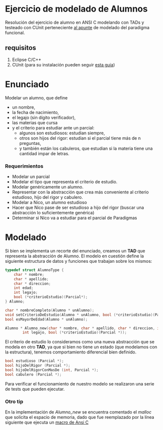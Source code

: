 # Ejercicio de modelado de Alumnos
Resolución del ejercicio de alumno en ANSI C modelando con TADs y testeado con CUnit perteneciente [al apunte](https://docs.google.com/document/d/11C2UAbP70dP7sTID-ZxJm_a-5ypKxQUEuZr6GVk5yFI/edit?usp=sharing) de modelado del paradigma funcional.

## requisitos
1. Eclipse C/C++
2. CUnit (para su instalación pueden seguir [esta guia](https://docs.google.com/document/d/17li9WRr3VLbuFI18EBmgYuTmLnj3wushlLf4vODwjzg/edit))

# Enunciado
Modelar un alumno, que define 
* un nombre, 
* la fecha de nacimiento, 
* el legajo (sin dígito verificador), 
* las materias que cursa 
* y el criterio para estudiar ante un parcial:
  * algunos son estudiosos: estudian siempre, 
  * otros son hijos del rigor: estudian si el parcial tiene más de n preguntas, 
  * y también están los cabuleros, que estudian si la materia tiene una cantidad impar de letras. 

### Requerimientos
* Modelar un parcial
* Modelar el tipo que representa el criterio de estudio.
* Modelar genéricamente un alumno.
* Representar con la abstracción que crea más conveniente al criterio estudioso, hijo del rigor y cabulero.
* Modelar a Nico, un alumno estudioso
* Hacer que Nico pase de ser estudioso a hijo del rigor (buscar una abstracción lo suficientemente genérica)
* Determinar si Nico va a estudiar para el parcial de Paradigmas

# Modelado
Si bien se implementa un recorte del enunciado, creamos un **TAD** que representa la abstracción de Alumno. El modelo en cuestión define la siguiente estructura de datos y funciones que trabajan sobre los mismos:

```C
typedef struct AlumnoType {
	char * nombre;
	char * apellido;
	char * direccion;
	int edad;
	int legajo;
	bool (*criterioEstudio)(Parcial*);
} Alumno;

char * nombreCompleto(Alumno * unAlumno);
void setCriterioDeEstudio(Alumno * unAlumno, bool (*criterioEstudio)(Parcial*));
bool esMayorDeEdad(Alumno * unAlumno);

Alumno * Alumno_new(char * nombre, char * apellido, char * direccion, int edad,
		int legajo, bool (*criterioEstudio)(Parcial *));
```

El criterio de estudio lo consideramos como una nueva abstracción que se modela en otro **TAD**, ya que si bien no tiene un estado (que modelamos con la estructura), tenemos comportamiento diferencial bien definido. 

```c
bool estudioso (Parcial *);
bool hijoDelRigor (Parcial *);
bool hijoDelRigorConMasDe (int, Parcial *);
bool cabulero (Parcial *);
```

Para verificar el funcionamiento de nuestro modelo se realizaron una serie de tests que pueden ejecutar. 

### Otro tip

En la implementación de *Alumno_new* se encuentra comentado el _malloc_ que solicita el espacio de memoria, dado que fue reemplazado por la línea siguiente que ejecuta un [macro de Ansi C](https://gcc.gnu.org/onlinedocs/cpp/Macros.html)
